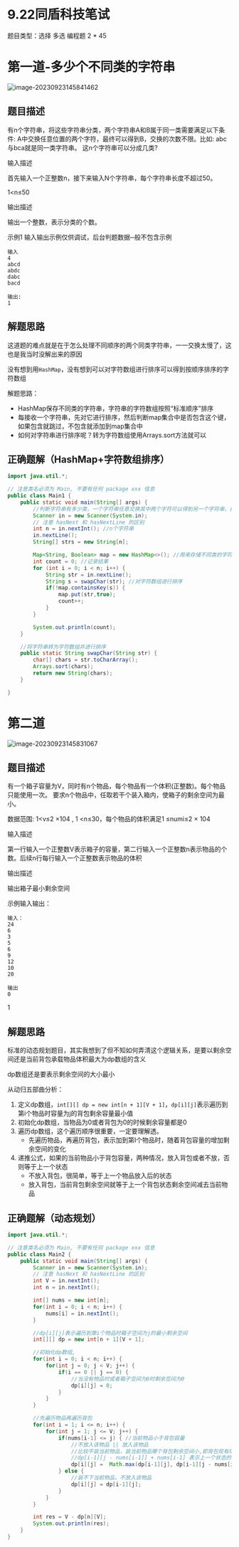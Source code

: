 # 9.22同盾科技笔试



题目类型：选择 多选 编程题 2 * 45





# 第一道-多少个不同类的字符串

![image-20230923145841462](https://alylmengbucket.oss-cn-nanjing.aliyuncs.com/2023-9/202309231458504.png)



## 题目描述

有n个字符串，将这些字符串分类，两个字符串A和B属于同一类需要满足以下条件:
A中交换任意位置的两个字符，最终可以得到B，交换的次数不限。比如: abc与bca就是同一类字符串。
这n个字符串可以分成几类?

输入描述

首先输入一个正整数n，接下来输入N个字符串，每个字符串长度不超过50。

1<n≤50

输出描述

输出一个整数，表示分类的个数。



示例1
输入输出示例仅供调试，后台判题数据─般不包含示例

````
输入
4
abcd
abdc
dabc
bacd

输出:
1
````





## 解题思路

这道题的难点就是在于怎么处理不同顺序的两个同类字符串，一一交换太慢了，这也是我当时没解出来的原因

没有想到用`HashMap`，没有想到可以对字符数组进行排序可以得到按顺序排序的字符数组



解题思路：

* HashMap保存不同类的字符串，字符串的字符数组按照“标准顺序”排序
* 每接收一个字符串，先对它进行排序，然后判断map集合中是否包含这个键，如果包含就跳过，不包含就添加到map集合中
* 如何对字符串进行排序呢？转为字符数组使用Arrays.sort方法就可以



## 正确题解（HashMap+字符数组排序）



````java
import java.util.*;

// 注意类名必须为 Main, 不要有任何 package xxx 信息
public class Main1 {
    public static void main(String[] args) {
        //判断字符串有多少类，一个字符串任意交换其中两个字符可以得到另一个字符串，那称为这两个字符串是一类
        Scanner in = new Scanner(System.in);
        // 注意 hasNext 和 hasNextLine 的区别
        int n = in.nextInt(); //n个字符串
        in.nextLine();
        String[] strs = new String[n];

        Map<String, Boolean> map = new HashMap<>(); //用来存储不同类的字符串
        int count = 0; //记录结果
        for (int i = 0; i < n; i++) {
            String str = in.nextLine();
            String s = swapChar(str); //对字符数组进行排序
            if(!map.containsKey(s)) {
                map.put(str,true);
                count++;
            }
        }

        System.out.println(count);
    }

    //将字符串转为字符数组并进行排序
    public static String swapChar(String str) {
        char[] chars = str.toCharArray();
        Arrays.sort(chars);
        return new String(chars);
    }

}
````









# 第二道



![image-20230923145831067](https://alylmengbucket.oss-cn-nanjing.aliyuncs.com/2023-9/202309231458117.png)



## 题目描述

有一个箱子容量为V，同时有n个物品，每个物品有一个体积(正整数)。每个物品只能使用一次。
要求n个物品中，任取若干个装入箱内，使箱子的剩余空间为最小。

数据范围: 1<v≤2 ×104 , 1 <n≤30，每个物品的体积满足1 ≤numi≤2 × 104

输入描述

第一行输入一个正整数V表示箱子的容量，第二行输入一个正整数n表示物品的个数。后续n行每行输入一个正整数表示物品的体积

输出描述

输出箱子最小剩余空间



示例输入输出：

````properties
输入：
24
6
3
5
6
9
12
10
20

输出
0
````

1





## 解题思路

标准的动态规划题目，其实我想到了但不知如何弄清这个逻辑关系，是要以剩余空间还是当前背包承载物品体积最大为dp数组的含义

dp数组还是要表示剩余空间的大小最小



从动归五部曲分析：

1. 定义dp数组，`int[][] dp = new int[n + 1][V + 1]`，`dp[i][j]`表示遍历到第i个物品时容量为j的背包剩余容量最小值
2. 初始化dp数组，当物品为0或者背包为0的时候剩余容量都是0
3. 遍历dp数组，这个遍历顺序很重要，一定要理解透。
   * 先遍历物品，再遍历背包，表示加到第I个物品时，随着背包容量的增加剩余空间的变化
4. 递推公式，如果的当前物品小于背包容量，两种情况，放入背包或者不放，否则等于上一个状态
   - 不放入背包，很简单，等于上一个物品放入后的状态
   - 放入背包，当前背包剩余空间就等于上一个背包状态剩余空间减去当前物品





## 正确题解（动态规划）



```java
import java.util.*;

// 注意类名必须为 Main, 不要有任何 package xxx 信息
public class Main2 {
    public static void main(String[] args) {
        Scanner in = new Scanner(System.in);
        // 注意 hasNext 和 hasNextLine 的区别
        int V = in.nextInt();
        int n = in.nextInt();

        int[] nums = new int[n];
        for(int i = 0; i < n; i++) {
            nums[i] = in.nextInt();
        }

        //dp[i][j]表示遍历到第i个物品时箱子空间为j的最小剩余空间
        int[][] dp = new int[n + 1][V + 1];

        //初始化dp数组,
        for(int i = 0; i < n; i++) {
            for(int j = 0; j < V; j++) {
                if(i == 0 || j == 0) {
                    //当没有物品时或者箱子空间为0时剩余空间为0
                    dp[i][j] = 0;
                }
            }
        }

        //先遍历物品再遍历背包
        for(int i = 1; i <= n; i++) {
            for(int j = 1; j <= V; j++) {
                if(nums[i-1] <= j) { //当前物品小于背包容量
                    //不放入该物品 || 放入该物品
                    //比较不装当前物品，装当前物品哪个背包剩余空间小,即背包现有体积最大
                    //dp[i-1][j - nums[i-1]] + nums[i-1] 表示上一个状态的剩余空间减去当前物品的体积
                    dp[i][j] =  Math.max(dp[i-1][j], dp[i-1][j - nums[i-1]] + nums[i-1]);
                } else {
                    //装不下当前物品，不放入该物品
                    dp[i][j] = dp[i-1][j];
                }
            }
        }

        int res = V - dp[n][V];
        System.out.println(res);
    }
}
```



